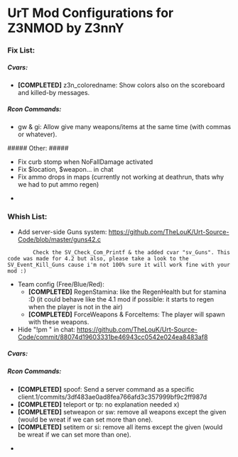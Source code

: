 UrT Mod Configurations for Z3NMOD by Z3nnY
========================
<!--
### Info -

##### Weapons:

| Key  | Weapon |
| ------------- | ------------- |
| 1  | Knife  |
| 4  | Franchi SPAS12  |
| 5  | HK MP5K  |
| 6  | HK UMP45  |
| 7  | HK69 40mm  |
| 8  | ZM LR300  |
| 9  | HK G36  |
| 10  | HK PSG1  |
| 11  | HE Grenade  |
| 12  | Flash Grenade  |
| 13  | Smoke Grenade  |
| 14  | Remington SR8  |
| 15  | AK103 7.62mm  |
| 17  | IMI Negev  |
| 19  | Colt M4A1  |

##### Items:

| Key  | Item |
| ------------- | ------------- |
| 17  | Kevlar Vest  |
| 18  | TacGoogles  |
| 19  | Medkit |
| 20  | Silencer  |
| 21  | Laser Sight  |
| 22  | Helmet  |

-

-->
### Fix List: ###

##### Cvars: #####
* <strong>[COMPLETED]</strong> z3n_coloredname: Show colors also on the scoreboard and killed-by messages.

##### Rcon Commands: #####
* gw & gi: Allow give many weapons/items at the same time (with commas or whatever).

##### Other: #####
* Fix curb stomp when NoFallDamage activated
* Fix $location, $weapon... in chat
* Fix ammo drops in maps (currently not working at deathrun, thats why we had to put ammo regen)

-

### Whish List: ###
* Add server-side Guns system: https://github.com/TheLouK/Urt-Source-Code/blob/master/guns42.c
```
        Check the SV_Check_Com_Printf & the added cvar "sv_Guns". This code was made for 4.2 but also, please take a look to the SV_Event_Kill_Guns cause i'm not 100% sure it will work fine with your mod :)
```
* Team config (Free/Blue/Red):
    * <strong>[COMPLETED]</strong> RegenStamina: like the RegenHealth but for stamina :D (it could behave like the 4.1 mod if possible: it starts to regen when the player is not in the air)
    * <strong>[COMPLETED]</strong> ForceWeapons & ForceItems: The player will spawn with these weapons.
* Hide "!pm " in chat: https://github.com/TheLouK/Urt-Source-Code/commit/88074d19603331be46943cc0542e024ea8483af8

##### Cvars: #####

##### Rcon Commands: #####
* <strong>[COMPLETED]</strong> spoof: Send a server command as a specific client.1/commits/3df483ae0ad8fea766afd3c357999bf9c2ff987d
* <strong>[COMPLETED]</strong> teleport or tp: no explanation needed x)
* <strong>[COMPLETED]</strong> setweapon or sw: remove all weapons except the given (would be wreat if we can set more than one).
* <strong>[COMPLETED]</strong> setitem or si: remove all items except the given (would be wreat if we can set more than one).

-